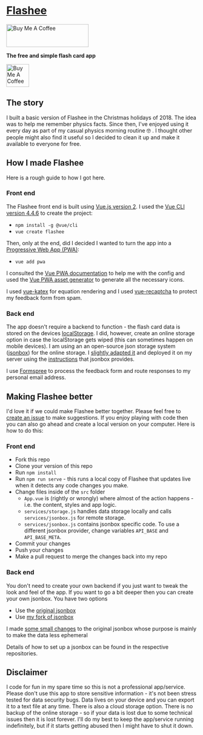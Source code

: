 # [Flashee](https://flashee.lilley.io/)

<a href="https://flashee.lilley.io/" target="_blank"><img src="https://flashee.lilley.io/img/logo.441e7873.svg" alt="Buy Me A Coffee" style="height: 60px !important;width: 217px !important;" ></a>

**The free and simple flash card app**

<a href="https://www.buymeacoffee.com/mklilley" target="_blank"><img src="https://cdn.buymeacoffee.com/buttons/v2/default-yellow.png" alt="Buy Me A Coffee" style="height: 60px !important;" ></a>

## The story

I built a basic version of Flashee in the Christmas holidays of 2018. The idea was to help me remember physics facts. Since then, I've enjoyed using it every day as part of my casual physics morning routine 🤓 . I thought other people might also find it useful so I decided to clean it up and make it available to everyone for free.

## How I made Flashee

Here is a rough guide to how I got here.

### Front end

The Flashee front end is built using [Vue.js version 2](https://vuejs.org/v2/guide/). I used the [Vue CLI version 4.4.6](https://cli.vuejs.org/) to create the project:

- `npm install -g @vue/cli`
- `vue create flashee`

Then, only at the end, did I decided I wanted to turn the app into a [Progressive Web App (PWA)](https://web.dev/progressive-web-apps/):

- `vue add pwa`

I consulted the [Vue PWA documentation](https://cli.vuejs.org/core-plugins/pwa.html#configuration) to help me with the config and used the [Vue PWA asset generator](https://github.com/jcalixte/vue-pwa-asset-generator) to generate all the necessary icons.

I used [vue-katex](https://github.com/lucpotage/vue-katex) for equation rendering and I used [vue-recaptcha](https://github.com/DanSnow/vue-recaptcha) to protect my feedback form from spam.

### Back end

The app doesn't require a backend to function - the flash card data is stored on the devices [localStorage](https://blog.logrocket.com/the-complete-guide-to-using-localstorage-in-javascript-apps-ba44edb53a36/). I did, however, create an online storage option in case the localStorage gets wiped (this can sometimes happen on mobile devices). I am using an an open-source json storage system ([jsonbox](https://jsonbox.io/)) for the online storage. I [slightly adapted it](https://github.com/mklilley/jsonbox/) and deployed it on my server using the [instructions](https://github.com/mklilley/jsonbox#how-to-run-locally) that jsonbox provides.

I use [Formspree](https://formspree.io/) to process the feedback form and route responses to my personal email address.

## Making Flashee better

I'd love it if we could make Flashee better together. Please feel free to [create an issue](https://github.com/mklilley/flashee/issues) to make suggestions. If you enjoy playing with code then you can also go ahead and create a local version on your computer. Here is how to do this:

### Front end

- Fork this repo
- Clone your version of this repo
- Run `npm install`
- Run `npm run serve` - this runs a local copy of Flashee that updates live when it detects any code changes you make.
- Change files inside of the `src` folder
  - `App.vue` is (rightly or wrongly) where almost of the action happens - i.e. the content, styles and app logic.
  - `services/storage.js` handles data storage locally and calls `services/jsonbox.js` for remote storage.
  - `services/jsonbox.js` contains jsonbox specific code. To use a different jsonbox provider, change variables `API_BASE` and `API_BASE_META`.
- Commit your changes
- Push your changes
- Make a pull request to merge the changes back into my repo

### Back end

You don't need to create your own backend if you just want to tweak the look and feel of the app. If you want to go a bit deeper then you can create your own jsonbox. You have two options

- Use the [original jsonbox](https://github.com/vasanthv/jsonbox)
- Use [my fork of jsonbox](https://github.com/mklilley/jsonbox)

I made [some small changes](https://github.com/vasanthv/jsonbox/compare/master...mklilley:master) to the original jsonbox whose purpose is mainly to make the data less ephemeral

Details of how to set up a jsonbox can be found in the respective repositories.

## Disclaimer

I code for fun in my spare time so this is not a professional app/service. Please don't use this app to store sensitive information - it's not been stress tested for data security bugs. Data lives on your device and you can export it to a text file at any time. There is also a cloud storage option. There is no backup of the online storage - so if your data is lost due to some technical issues then it is lost forever. I'll do my best to keep the app/service running indefinitely, but if it starts getting abused then I might have to shut it down.
